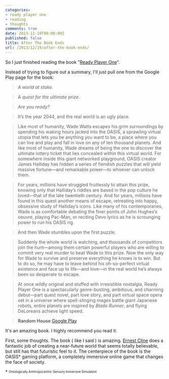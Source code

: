 ```yaml
---
categories:
- ready player one
- reading
- thoughts
comments: true
date: 2013-12-19T00:00:00Z
published: false
title: After The Book Ends
url: /2013/12/19/after-the-book-ends/
---
```


So I just finished reading the book "[Ready Player One](1)".

Instead of trying to figure out a summary, I'll just pull one from the Google Play page for the book:

>_A world at stake._

>_A quest for the ultimate prize._

>_Are you ready?_

>It’s the year 2044, and the real world is an ugly place.

>Like most of humanity, Wade Watts escapes his grim surroundings by spending his waking hours jacked into the OASIS, a sprawling virtual utopia that lets you be anything you want to be, a place where you can live and play and fall in love on any of ten thousand planets. And like most of humanity, Wade dreams of being the one to discover the ultimate lottery ticket that lies concealed within this virtual world. For somewhere inside this giant networked playground, OASIS creator James Halliday has hidden a series of fiendish puzzles that will yield massive fortune—and remarkable power—to whoever can unlock them.

>For years, millions have struggled fruitlessly to attain this prize, knowing only that Halliday’s riddles are based in the pop culture he loved—that of the late twentieth century. And for years, millions have found in this quest another means of escape, retreating into happy, obsessive study of Halliday’s icons. Like many of his contemporaries, Wade is as comfortable debating the finer points of John Hughes’s oeuvre, playing Pac-Man, or reciting Devo lyrics as he is scrounging power to run his OASIS rig.

>And then Wade stumbles upon the first puzzle.

>Suddenly the whole world is watching, and thousands of competitors join the hunt—among them certain powerful players who are willing to commit very real murder to beat Wade to this prize. Now the only way for Wade to survive and preserve everything he knows is to win. But to do so, he may have to leave behind his oh-so-perfect virtual existence and face up to life—and love—in the real world he’s always been so desperate to escape.

>At once wildly original and stuffed with irresistible nostalgia, Ready Player One is a spectacularly genre-busting, ambitious, and charming debut—part quest novel, part love story, and part virtual space opera set in a universe where spell-slinging mages battle giant Japanese robots, entire planets are inspired by _Blade Runner_, and flying DeLoreans achieve light speed.

> __Random House__ [Google Play](3)

It's an amazing book. I highly recommend you read it.

<!--more-->

First, some thoughts. The book ( like I said ) is amazing. [Ernest Cline](2) does a fantastic job of creating a near-future world that seems totally believable, but still has that futuristic feel to it. The centerpiece of the book is the OASIS\* gaming platform, a completely immersive online game that changes the face of society.

[1]: http://en.wikipedia.org/wiki/Ready_Player_One
[2]: http://en.wikipedia.org/wiki/Ernest_Cline
[3]: https://play.google.com/store/books/details/Ernest_Cline_Ready_Player_One?id=FY_HWAcm10MC
\* <sub><sup>Ontologically Anthropocentric Sensory Immersive Simulation</sup></sub>
